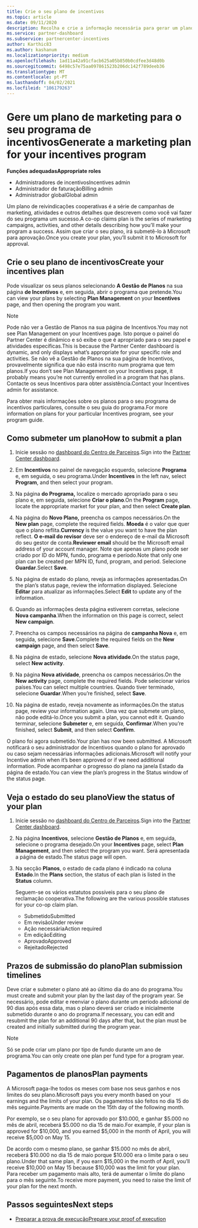 ```yaml
---
title: Crie o seu plano de incentivos
ms.topic: article
ms.date: 09/11/2020
description: Recolha e crie a informação necessária para gerar um plano de marketing bem sucedido para o seu programa de incentivos.
ms.service: partner-dashboard
ms.subservice: partnercenter-incentives
author: Karthic83
ms.author: kashanum
ms.localizationpriority: medium
ms.openlocfilehash: 1ad11a42a91cfacb625a05b850b0cdfee3d48d0b
ms.sourcegitcommit: 6498c57e75aa097861523b206dc142f789deeb36
ms.translationtype: MT
ms.contentlocale: pt-PT
ms.lasthandoff: 04/02/2021
ms.locfileid: "106179263"
---
```

# <a name="generate-a-marketing-plan-for-your-incentives-program"></a><span data-ttu-id="a1d6f-103">Gere um plano de marketing para o seu programa de incentivos</span><span class="sxs-lookup"><span data-stu-id="a1d6f-103">Generate a marketing plan for your incentives program</span></span>

<span data-ttu-id="a1d6f-104">**Funções adequadas**</span><span class="sxs-lookup"><span data-stu-id="a1d6f-104">**Appropriate roles**</span></span>

- <span data-ttu-id="a1d6f-105">Administradores de incentivos</span><span class="sxs-lookup"><span data-stu-id="a1d6f-105">Incentives admin</span></span>
- <span data-ttu-id="a1d6f-106">Administrador de faturação</span><span class="sxs-lookup"><span data-stu-id="a1d6f-106">Billing admin</span></span>
- <span data-ttu-id="a1d6f-107">Administrador global</span><span class="sxs-lookup"><span data-stu-id="a1d6f-107">Global admin</span></span>

<span data-ttu-id="a1d6f-108">Um plano de reivindicações cooperativas é a série de campanhas de marketing, atividades e outros detalhes que descrevem como você vai fazer do seu programa um sucesso.</span><span class="sxs-lookup"><span data-stu-id="a1d6f-108">A co-op claims plan is the series of marketing campaigns, activities, and other details describing how you’ll make your program a success.</span></span> <span data-ttu-id="a1d6f-109">Assim que criar o seu plano, irá submetê-lo à Microsoft para aprovação.</span><span class="sxs-lookup"><span data-stu-id="a1d6f-109">Once you create your plan, you’ll submit it to Microsoft for approval.</span></span>

## <a name="create-your-incentives-plan"></a><span data-ttu-id="a1d6f-110">Crie o seu plano de incentivos</span><span class="sxs-lookup"><span data-stu-id="a1d6f-110">Create your incentives plan</span></span>

<span data-ttu-id="a1d6f-111">Pode visualizar os seus planos selecionando **A Gestão de Planos** na sua página **de Incentivos** e, em seguida, abrir o programa que pretende.</span><span class="sxs-lookup"><span data-stu-id="a1d6f-111">You can view your plans by selecting **Plan Management** on your **Incentives** page, and then opening the program you want.</span></span>

>[!NOTE]
><span data-ttu-id="a1d6f-112">Pode não ver a Gestão de Planos na sua página de Incentivos.</span><span class="sxs-lookup"><span data-stu-id="a1d6f-112">You may not see Plan Management on your Incentives page.</span></span> <span data-ttu-id="a1d6f-113">Isto porque o painel do Partner Center é dinâmico e só exibe o que é apropriado para o seu papel e atividades específicas.</span><span class="sxs-lookup"><span data-stu-id="a1d6f-113">This is because the Partner Center dashboard is dynamic, and only displays what’s appropriate for your specific role and activities.</span></span> <span data-ttu-id="a1d6f-114">Se não vê a Gestão de Planos na sua página de Incentivos, provavelmente significa que não está inscrito num programa que tem planos.</span><span class="sxs-lookup"><span data-stu-id="a1d6f-114">If you don’t see Plan Management on your Incentives page, it probably means you’re not currently enrolled in a program that has plans.</span></span> <span data-ttu-id="a1d6f-115">Contacte os seus Incentivos para obter assistência.</span><span class="sxs-lookup"><span data-stu-id="a1d6f-115">Contact your Incentives admin for assistance.</span></span>

<span data-ttu-id="a1d6f-116">Para obter mais informações sobre os planos para o seu programa de incentivos particulares, consulte o seu guia do programa.</span><span class="sxs-lookup"><span data-stu-id="a1d6f-116">For more information on plans for your particular Incentives program, see your program guide.</span></span>

## <a name="how-to-submit-a-plan"></a><span data-ttu-id="a1d6f-117">Como submeter um plano</span><span class="sxs-lookup"><span data-stu-id="a1d6f-117">How to submit a plan</span></span>

1. <span data-ttu-id="a1d6f-118">Inicie sessão no [dashboard do Centro de Parceiros](https://partner.microsoft.com/dashboard/).</span><span class="sxs-lookup"><span data-stu-id="a1d6f-118">Sign into the [Partner Center dashboard](https://partner.microsoft.com/dashboard/).</span></span>

2. <span data-ttu-id="a1d6f-119">Em **Incentivos** no painel de navegação esquerdo, selecione **Programa** e, em seguida, o seu programa.</span><span class="sxs-lookup"><span data-stu-id="a1d6f-119">Under **Incentives** in the left nav, select **Program**, and then select your program.</span></span> 

3. <span data-ttu-id="a1d6f-120">Na página **do Programa,** localize o mercado apropriado para o seu plano e, em seguida, selecione **Criar o plano**.</span><span class="sxs-lookup"><span data-stu-id="a1d6f-120">On the **Program** page, locate the appropriate market for your plan, and then select **Create plan**.</span></span> 

4. <span data-ttu-id="a1d6f-121">Na página do **Novo Plano,** preencha os campos necessários.</span><span class="sxs-lookup"><span data-stu-id="a1d6f-121">On the **New plan** page, complete the required fields.</span></span> <span data-ttu-id="a1d6f-122">**Moeda** é o valor que quer que o plano reflita.</span><span class="sxs-lookup"><span data-stu-id="a1d6f-122">**Currency** is the value you want to have the plan reflect.</span></span> <span data-ttu-id="a1d6f-123">**O e-mail do revisor** deve ser o endereço de e-mail da Microsoft do seu gestor de conta.</span><span class="sxs-lookup"><span data-stu-id="a1d6f-123">**Reviewer email** should be the Microsoft email address of your account manager.</span></span> <span data-ttu-id="a1d6f-124">Note que apenas um plano pode ser criado por ID do MPN, fundo, programa e período.</span><span class="sxs-lookup"><span data-stu-id="a1d6f-124">Note that only one plan can be created per MPN ID, fund, program, and period.</span></span> <span data-ttu-id="a1d6f-125">Selecione **Guardar**.</span><span class="sxs-lookup"><span data-stu-id="a1d6f-125">Select **Save**.</span></span>

5. <span data-ttu-id="a1d6f-126">Na página de estado do plano, reveja as informações apresentadas.</span><span class="sxs-lookup"><span data-stu-id="a1d6f-126">On the plan’s status page, review the information displayed.</span></span> <span data-ttu-id="a1d6f-127">Selecione **Editar** para atualizar as informações.</span><span class="sxs-lookup"><span data-stu-id="a1d6f-127">Select **Edit** to update any of the information.</span></span>

6. <span data-ttu-id="a1d6f-128">Quando as informações desta página estiverem corretas, selecione **Nova campanha**.</span><span class="sxs-lookup"><span data-stu-id="a1d6f-128">When the information on this page is correct, select **New campaign**.</span></span>

7. <span data-ttu-id="a1d6f-129">Preencha os campos necessários na página de **campanha Nova** e, em seguida, selecione **Save**.</span><span class="sxs-lookup"><span data-stu-id="a1d6f-129">Complete the required fields on the **New campaign** page, and then select **Save**.</span></span>

8. <span data-ttu-id="a1d6f-130">Na página de estado, selecione **Nova atividade**.</span><span class="sxs-lookup"><span data-stu-id="a1d6f-130">On the status page, select **New activity**.</span></span> 

9. <span data-ttu-id="a1d6f-131">Na página **Nova atividade**, preencha os campos necessários.</span><span class="sxs-lookup"><span data-stu-id="a1d6f-131">On the **New activity** page, complete the required fields.</span></span> <span data-ttu-id="a1d6f-132">Pode selecionar vários países.</span><span class="sxs-lookup"><span data-stu-id="a1d6f-132">You can select multiple countries.</span></span> <span data-ttu-id="a1d6f-133">Quando tiver terminado, selecione **Guardar**.</span><span class="sxs-lookup"><span data-stu-id="a1d6f-133">When you’re finished, select **Save**.</span></span> 

10. <span data-ttu-id="a1d6f-134">Na página de estado, reveja novamente as informações.</span><span class="sxs-lookup"><span data-stu-id="a1d6f-134">On the status page, review your information again.</span></span> <span data-ttu-id="a1d6f-135">Uma vez que submete um plano, não pode editá-lo.</span><span class="sxs-lookup"><span data-stu-id="a1d6f-135">Once you submit a plan, you cannot edit it.</span></span> <span data-ttu-id="a1d6f-136">Quando terminar, selecione **Submeter** e, em seguida, **Confirmar**.</span><span class="sxs-lookup"><span data-stu-id="a1d6f-136">When you’re finished, select **Submit**, and then select **Confirm**.</span></span>

<span data-ttu-id="a1d6f-137">O plano foi agora submetido.</span><span class="sxs-lookup"><span data-stu-id="a1d6f-137">Your plan has now been submitted.</span></span> <span data-ttu-id="a1d6f-138">A Microsoft notificará o seu administrador de Incentivos quando o plano for aprovado ou caso sejam necessárias informações adicionais.</span><span class="sxs-lookup"><span data-stu-id="a1d6f-138">Microsoft will notify your Incentive admin when it’s been approved or if we need additional information.</span></span> <span data-ttu-id="a1d6f-139">Pode acompanhar o progresso do plano na janela Estado da página de estado.</span><span class="sxs-lookup"><span data-stu-id="a1d6f-139">You can view the plan’s progress in the Status window of the status page.</span></span>

## <a name="view-the-status-of-your-plan"></a><span data-ttu-id="a1d6f-140">Veja o estado do seu plano</span><span class="sxs-lookup"><span data-stu-id="a1d6f-140">View the status of your plan</span></span>

1. <span data-ttu-id="a1d6f-141">Inicie sessão no [dashboard do Centro de Parceiros](https://partner.microsoft.com/dashboard/).</span><span class="sxs-lookup"><span data-stu-id="a1d6f-141">Sign into the [Partner Center dashboard](https://partner.microsoft.com/dashboard/).</span></span>

2. <span data-ttu-id="a1d6f-142">Na página **Incentivos**, selecione **Gestão de Planos** e, em seguida, selecione o programa desejado.</span><span class="sxs-lookup"><span data-stu-id="a1d6f-142">On your **Incentives** page, select **Plan Management**, and then select the program you want.</span></span> <span data-ttu-id="a1d6f-143">Será apresentada a página de estado.</span><span class="sxs-lookup"><span data-stu-id="a1d6f-143">The status page will open.</span></span>

3. <span data-ttu-id="a1d6f-144">Na secção **Planos**, o estado de cada plano é indicado na coluna **Estado**.</span><span class="sxs-lookup"><span data-stu-id="a1d6f-144">In the **Plans** section, the status of each plan is listed in the **Status** column.</span></span>

   <span data-ttu-id="a1d6f-145">Seguem-se os vários estatutos possíveis para o seu plano de reclamação cooperativa.</span><span class="sxs-lookup"><span data-stu-id="a1d6f-145">The following are the various possible statuses for your co-op claim plan.</span></span>

   - <span data-ttu-id="a1d6f-146">Submetido</span><span class="sxs-lookup"><span data-stu-id="a1d6f-146">Submitted</span></span>
   - <span data-ttu-id="a1d6f-147">Em revisão</span><span class="sxs-lookup"><span data-stu-id="a1d6f-147">Under review</span></span>
   - <span data-ttu-id="a1d6f-148">Ação necessária</span><span class="sxs-lookup"><span data-stu-id="a1d6f-148">Action required</span></span>
   - <span data-ttu-id="a1d6f-149">Em edição</span><span class="sxs-lookup"><span data-stu-id="a1d6f-149">Editing</span></span>
   - <span data-ttu-id="a1d6f-150">Aprovado</span><span class="sxs-lookup"><span data-stu-id="a1d6f-150">Approved</span></span>
   - <span data-ttu-id="a1d6f-151">Rejeitado</span><span class="sxs-lookup"><span data-stu-id="a1d6f-151">Rejected</span></span>

## <a name="plan-submission-timelines"></a><span data-ttu-id="a1d6f-152">Prazos de submissão do plano</span><span class="sxs-lookup"><span data-stu-id="a1d6f-152">Plan submission timelines</span></span>

<span data-ttu-id="a1d6f-153">Deve criar e submeter o plano até ao último dia do ano do programa.</span><span class="sxs-lookup"><span data-stu-id="a1d6f-153">You must create and submit your plan by the last day of the program year.</span></span> <span data-ttu-id="a1d6f-154">Se necessário, pode editar e reenviar o plano durante um período adicional de 90 dias após essa data, mas o plano deverá ser criado e inicialmente submetido durante o ano do programa.</span><span class="sxs-lookup"><span data-stu-id="a1d6f-154">If necessary, you can edit and resubmit the plan for an additional 90 days after that, but the plan must be created and initially submitted during the program year.</span></span>

>[!NOTE]
> <span data-ttu-id="a1d6f-155">Só se pode criar um plano por tipo de fundo durante um ano de programa.</span><span class="sxs-lookup"><span data-stu-id="a1d6f-155">You can only create one plan per fund type for a program year.</span></span>

## <a name="plan-payments"></a><span data-ttu-id="a1d6f-156">Pagamentos de planos</span><span class="sxs-lookup"><span data-stu-id="a1d6f-156">Plan payments</span></span>

<span data-ttu-id="a1d6f-157">A Microsoft paga-lhe todos os meses com base nos seus ganhos e nos limites do seu plano.</span><span class="sxs-lookup"><span data-stu-id="a1d6f-157">Microsoft pays you every month based on your earnings and the limits of your plan.</span></span> <span data-ttu-id="a1d6f-158">Os pagamentos são feitos no dia 15 do mês seguinte.</span><span class="sxs-lookup"><span data-stu-id="a1d6f-158">Payments are made on the 15th day of the following month.</span></span>

<span data-ttu-id="a1d6f-159">Por exemplo, se o seu plano for aprovado por $10.000, e ganhar $5.000 no mês de abril, receberá $5.000 no dia 15 de maio.</span><span class="sxs-lookup"><span data-stu-id="a1d6f-159">For example, if your plan is approved for $10,000, and you earned $5,000 in the month of April, you will receive $5,000 on May 15.</span></span>

<span data-ttu-id="a1d6f-160">De acordo com o mesmo plano, se ganhar $15.000 no mês de abril, receberá $10.000 no dia 15 de maio porque $10.000 era o limite para o seu plano.</span><span class="sxs-lookup"><span data-stu-id="a1d6f-160">Under that same plan, if you earn $15,000 in the month of April, you’ll receive $10,000 on May 15 because $10,000 was the limit for your plan.</span></span> <span data-ttu-id="a1d6f-161">Para receber um pagamento mais alto, terá de aumentar o limite do plano para o mês seguinte.</span><span class="sxs-lookup"><span data-stu-id="a1d6f-161">To receive more payment, you need to raise the limit of your plan for the next month.</span></span>

## <a name="next-steps"></a><span data-ttu-id="a1d6f-162">Passos seguintes</span><span class="sxs-lookup"><span data-stu-id="a1d6f-162">Next steps</span></span>

- [<span data-ttu-id="a1d6f-163">Preparar a prova de execução</span><span class="sxs-lookup"><span data-stu-id="a1d6f-163">Prepare your proof of execution</span></span>](incentives-prepare-your-proof-of-execution.md)
